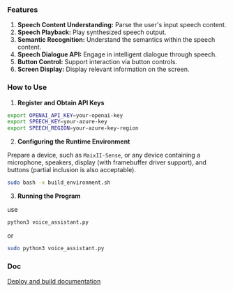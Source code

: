 ### Features

1. **Speech Content Understanding:** Parse the user's input speech content.
2. **Speech Playback:** Play synthesized speech output.
3. **Semantic Recognition:** Understand the semantics within the speech content.
4. **Speech Dialogue API:** Engage in intelligent dialogue through speech.
5. **Button Control:** Support interaction via button controls.
6. **Screen Display:** Display relevant information on the screen.

### How to Use

1. **Register and Obtain API Keys**

```bash
export OPENAI_API_KEY=your-openai-key
export SPEECH_KEY=your-azure-key
export SPEECH_REGION=your-azure-key-region
```

2. **Configuring the Runtime Environment**

Prepare a device, such as `MaixII-Sense`, or any device containing a microphone, speakers, display (with framebuffer driver support), and buttons (partial inclusion is also acceptable).

```bash
sudo bash -x build_environment.sh
```

3. **Running the Program**

use

```bash
python3 voice_assistant.py 
```

or

```bash
sudo python3 voice_assistant.py
```


### Doc

[Deploy and build documentation](https://blog.observerkei.top/WB/Develop/Embedded/Voice-Assistant/%E9%83%A8%E7%BD%B2%E5%92%8C%E6%9E%84%E5%BB%BA)


